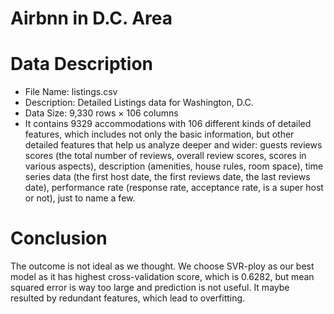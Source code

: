 # Airbnn in D.C. Area
# Data Description

* File Name: listings.csv
* Description: Detailed Listings data for Washington, D.C.
* Data Size: 9,330 rows × 106 columns
* It contains 9329 accommodations with 106 different kinds of detailed features, which includes not only the basic information, but other detailed features that help us analyze deeper and wider: guests reviews scores (the total number of reviews, overall review scores, scores in various aspects), description (amenities, house rules, room space), time series data (the first host date, the first reviews date, the last reviews date), performance rate (response rate, acceptance rate, is a super host or not), just to name a few.

# Conclusion
The outcome is not ideal as we thought. We choose SVR-ploy as our best model as it has highest cross-validation score, which is 0.6282, but mean squared error is way too large and prediction is not useful. It maybe resulted by redundant features, which lead to overfitting.
